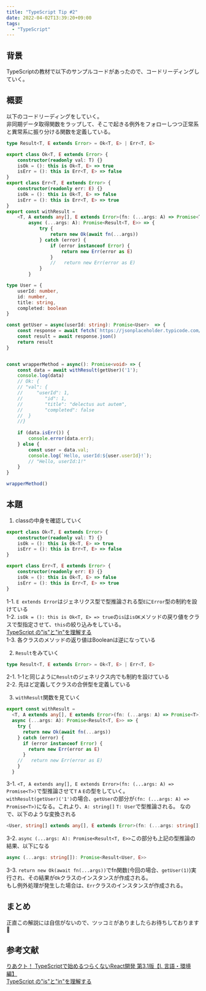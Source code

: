 ```yaml
---
title: "TypeScript Tip #2"
date: 2022-04-02T13:39:20+09:00
tags: 
  - "TypeScript"
---
```

## 背景
TypeScriptの教材で以下のサンプルコードがあったので、コードリーディングしていく。  


## 概要
以下のコードリーディングをしていく。  
非同期データ取得関数をラップして、そこで起きる例外をフォローしつつ正常系と異常系に振り分ける関数を定義している。
```typescript
type Result<T, E extends Error> = Ok<T, E> | Err<T, E>

export class Ok<T, E extends Error> {
    constructor(readonly val: T) {}
    isOk = (): this is Ok<T, E> => true
    isErr = (): this is Err<T, E> => false
}
export class Err<T, E extends Error> {
    constructor(readonly err: E) {}
    isOk = (): this is Ok<T, E> => false
    isErr = (): this is Err<T, E> => true
}
export const withResult =
    <T, A extends any[], E extends Error>(fn: (...args: A) => Promise<T>)    =>
        async (...args: A): Promise<Result<T, E>> => {
            try {
                return new Ok(await fn(...args))
            } catch (error) {
                if (error instanceof Error) {
                    return new Err(error as E)
                }
                //   return new Err(error as E)
            }
        }

type User = {
    userId: number,
    id: number,
    title: string,
    completed: boolean
}

const getUser = async(userId: string): Promise<User>  => {
    const response = await fetch(`https://jsonplaceholder.typicode.com/todos/${userId}`)
    const result = await response.json()
    return result
}


const wrapperMethod = async(): Promise<void> => {
    const data = await withResult(getUser)('1');
    console.log(data)
    // Ok: {
    // "val": {
    //     "userId": 1,
    //        "id": 1,
    //        "title": "delectus aut autem",
    //        "completed": false
    //  }
    //}
    
    if (data.isErr()) {
        console.error(data.err);
    } else {
        const user = data.val;
        console.log(`Hello, userId:${user.userId}!`);
        // "Hello, userId:1!" 
    }
}

wrapperMethod()
```

## 本題
1. classの中身を確認していく
```typescript
export class Ok<T, E extends Error> {
    constructor(readonly val: T) {}
    isOk = (): this is Ok<T, E> => true
    isErr = (): this is Err<T, E> => false
}

export class Err<T, E extends Error> {
    constructor(readonly err: E) {}
    isOk = (): this is Ok<T, E> => false
    isErr = (): this is Err<T, E> => true
}
```
1-1. `E extends Error`はジェネリクス型で型推論される型`E`に`Error`型の制約を設けている  
1-2. `isOk = (): this is Ok<T, E> => true`の`is`は`isOK`メソッドの戻り値をクラスで型指定させて、`this`の絞り込みをしている。  
<a href="https://qiita.com/ryo2132/items/ce9e13899e45dcfaff9b#is" target="_blank">TypeScript の"is"と"in"を理解する</a>  
1-3. 各クラスのメソッドの返り値はBooleanは逆になっている

2. `Result`をみていく
```typescript
type Result<T, E extends Error> = Ok<T, E> | Err<T, E>
```
2-1. 1-1と同じように`Result`のジェネリクス内でも制約を設けている    
2-2. 先ほど定義してクラスの合併型を定義している

3. `withResult`関数を見ていく
```typescript
export const withResult =
  <T, A extends any[], E extends Error>(fn: (...args: A) => Promise<T>) =>
  async (...args: A): Promise<Result<T, E>> => {
    try {
      return new Ok(await fn(...args))
    } catch (error) {
      if (error instanceof Error) {
        return new Err(error as E)
      }
    //   return new Err(error as E)
    }
  }
```
3-1. `<T, A extends any[], E extends Error>(fn: (...args: A) => Promise<T>)`で型推論させて`T` `A` `E`の型をしていく。  
`withResult(getUser)('1')`の場合、`getUser`の部分が`(fn: (...args: A) => Promise<T>)`になる。これより、`A: string[]` `T: User`で型推論される。
なので、以下のような変換される
```typescript
<User, string[] extends any[], E extends Error>(fn: (...args: string[]) => Promise<User>)
```
3-2. `async (...args: A): Promise<Result<T, E>>`この部分も上記の型推論の結果、以下になる
```typescript
async (...args: string[]): Promise<Result<User, E>>
```
3-3. `return new Ok(await fn(...args))`でfn関数(今回の場合、`getUser(1)`)実行され、その結果が`Ok`クラスのインスタンスが作成される。  
もし例外処理が発生した場合は、`Err`クラスのインスタンスが作成される。

## まとめ
正直この解説には自信がないので、ツッコミがありましたらお待ちしております🙇‍


## 参考文献
<a href="https://oukayuka.booth.pm/items/2368045" target="_blank">りあクト！ TypeScriptで始めるつらくないReact開発 第3.1版【Ⅰ. 言語・環境編】</a>  
<a href="https://qiita.com/ryo2132/items/ce9e13899e45dcfaff9b#is" target="_blank">TypeScript の"is"と"in"を理解する</a>  